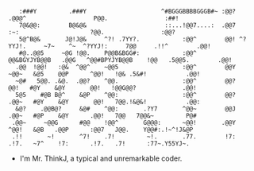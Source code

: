        :###Y         .###Y                     ^#BGGGBBBBGGGB#~ :@@?            .@@@^                   P@@.                :##!
       7@&@@:        B@&@&                      ::...!@@7....:  .@@7             :~:                    ?@@.                :@@?
       5@^B@&       J@!J@&     ^?! .7YY?.            :@@^        @@! ^?YYJ!.     ~7~    ^~  ^?YYJ!:     7@@     .!!^        .@@!
       #@..@@5     ~@G !@@.    P@@B&BGG#:            :@@^        @@&BGYJYB@@B   .@@G   ^@@#BPYJYB@@B    !@@   .5@@5.        .@@!
      .@@  !@@!   :@&  ^@@^    ~@@5                  :@@^        @@Y      ~@@~   &@5    @@P      ^@@!   !@& .5&#!           .@@!
      ~@#   5@@. .&@.  .@@?    ^@@.                  :@@^        @@?       @@!   #@Y    &@Y       @@!   !@@G@@?             .@@!
      5@5    #@B B@^    &@P    ^@@:                  :@@^        @@?      .@@~   #@Y    &@Y       @@!   7@@.!&@&!           .@@:
      &@?    .@@B@?     &@#    ^@@:       .?Y7       ^@@~        @@J      .@@~   #@P    &@Y      .@@!   7@@   7@@&~         P@#
     .@@~     ~@@G      #@@    !@@^       G@@@:      ~@@!       .@@Y      ^@@!   &@B   .@@P      :@@7   J@@.    Y@@#:.!~^!J&@P
     .!!       ~!       ^7!    .7!         ~!.       .77.        !7:      .!7.   ~7^    !7:      .!7.   .7!      :77~.Y55YJ~.
                                                                                                                                                      
- I'm Mr. ThinkJ, a typical and unremarkable coder.

<!---
MrThinkJ/MrThinkJ is a ✨ special ✨ repository because its `README.md` (this file) appears on your GitHub profile.
You can click the Preview link to take a look at your changes.
--->
